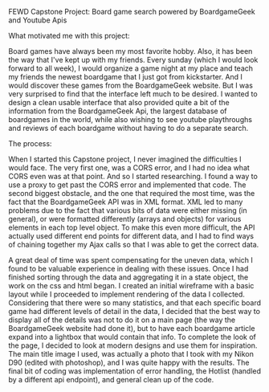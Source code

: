 FEWD Capstone Project: Board game search powered by BoardgameGeek and Youtube Apis

What motivated me with this project:

Board games have always been my most favorite hobby. Also, it has been the way that I've kept up with my friends. Every sunday (which I would look forward to all week), I would organize a game night at my place and teach my friends the newest boardgame that I just got from kickstarter. And I would discover these games from the BoardgameGeek website. But I was very surprised to find that the interface left much to be desired. I wanted to design a clean usable interface that also provided quite a bit of the information from the BoardgameGeek Api, the largest database of boardgames in the world, while also wishing to see youtube playthroughs and reviews of each boardgame without having to do a separate search.

The process:

When I started this Capstone project, I never imagined the difficulties I would face. The very first one, was a CORS error, and I had no idea what CORS even was at that point. And so I started researching. I found a way to use a proxy to get past the CORS error and implemented that code. The second biggest obstacle, and the one that required the most time, was the fact that the BoardgameGeek API was in XML format. XML led to many problems due to the fact that various bits of data were either missing (in general), or were formatted differently (arrays and objects) for various elements in each top level object. To make this even more difficult, the API actually used different end points for different data, and I had to find ways of chaining together my Ajax calls so that I was able to get the correct data.

A great deal of time was spent compensating for the uneven data, which I found to be valuable experience in dealing with these issues. Once I had finished sorting through the data and aggregating it in a state object, the work on the css and html began. I created an initial wireframe with a basic layout while I proceeded to implement rendering of the data I collected. Considering that there were so many statistics, and that each specific board game had different levels of detail in the data, I decided that the best way to display all of the details was not to do it on a main page (the way the BoardgameGeek website had done it), but to have each boardgame article expand into a lightbox that would contain that info. To complete the look of the page, I decided to look at modern designs and use them for inspiration. The main title image I used, was actually a photo that I took with my Nikon D90 (edited with photoshop), and I was quite happy with the results. The final bit of coding was implementation of error handling, the Hotlist (handled by a different api endpoint), and general clean up of the code.
